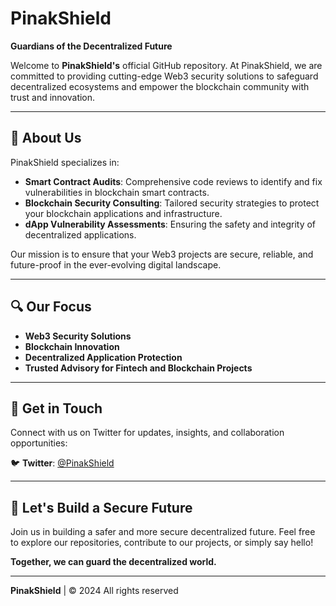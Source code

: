 # PinakShield  

**Guardians of the Decentralized Future**  

Welcome to **PinakShield's** official GitHub repository. At PinakShield, we are committed to providing cutting-edge Web3 security solutions to safeguard decentralized ecosystems and empower the blockchain community with trust and innovation.  

---

## 🌟 About Us  

PinakShield specializes in:  
- **Smart Contract Audits**: Comprehensive code reviews to identify and fix vulnerabilities in blockchain smart contracts.  
- **Blockchain Security Consulting**: Tailored security strategies to protect your blockchain applications and infrastructure.  
- **dApp Vulnerability Assessments**: Ensuring the safety and integrity of decentralized applications.  

Our mission is to ensure that your Web3 projects are secure, reliable, and future-proof in the ever-evolving digital landscape.  

---

## 🔍 Our Focus  

- **Web3 Security Solutions**  
- **Blockchain Innovation**  
- **Decentralized Application Protection**  
- **Trusted Advisory for Fintech and Blockchain Projects**  

---

## 🚀 Get in Touch  

Connect with us on Twitter for updates, insights, and collaboration opportunities:  

🐦 **Twitter**: [@PinakShield](https://twitter.com/PinakShield)  

---

## 🤝 Let's Build a Secure Future  

Join us in building a safer and more secure decentralized future. Feel free to explore our repositories, contribute to our projects, or simply say hello!  

**Together, we can guard the decentralized world.**  

---

**PinakShield** | © 2024 All rights reserved  
